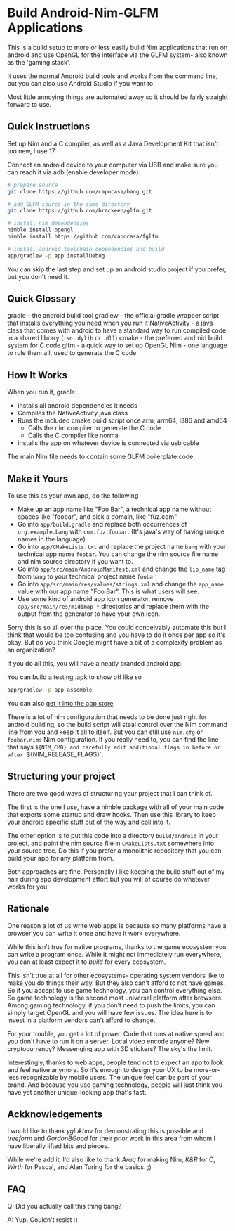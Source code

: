 Build Android-Nim-GLFM Applications
===

This is a build setup to more or less easily build Nim applications that run on android and use OpenGL for the interface via the GLFM system- also known as the 'gaming stack'.

It uses the normal Android build tools and works from the command line, but you can also use Android Studio if you want to.

Most little annoying things are automated away so it should be fairly straight forward to use.

Quick Instructions
---

Set up Nim and a C compiler, as well as a Java Development Kit that isn't too new, I use 17.

Connect an android device to your computer via USB and make sure you can reach it via adb (enable developer mode).

```sh
# prepare source
git clone https://github.com/capocasa/bang.git

# add GLFM source in the same directory
git clone https://github.com/brackeen/glfm.git

# install nim dependencies
nimble install opengl
nimble install https://github.com/capocasa/fglfm

# install android toolchain dependencies and build
app/gradlew -p app installDebug
```

You can skip the last step and set up an android studio project if you prefer, but you don't need it.

Quick Glossary
---

gradle - the android build tool
gradlew - the official gradle wrapper script that installs everything you need when you run it
NativeActivity - a java class that comes with android to have a standard way to run compiled code in a shared library (`.so` `.dylib` or `.dll`)
cmake - the preferred android build system for C code
glfm - a quick way to set up OpenGL
Nim - one language to rule them all, used to generate the C code

How It Works
---

When you run it, gradle:

- installs all android dependencies it needs
- Compiles the NativeActivity java class
- Runs the included cmake build script once arm, arm64, i386 and amd64
  - Calls the nim compiler to generate the C code
  - Calls the C compiler like normal
- installs the app on whatever device is connected via usb cable

The main Nim file needs to contain some GLFM boilerplate code.

Make it Yours
-------------

To use this as your own app, do the following

- Make up an app name like "Foo Bar", a technical app name without spaces like "foobar", and pick a domain, like "fuz.com"
- Go into `app/build.gradle` and replace both occurrences of `org.example.bang` with `com.fuz.foobar`. (It's java's way of having unique names in the language)
- Go into `app/CMakeLists.txt` and replace the project name `bang` with your technical app name `foobar`. You can change the nim source file name and nim source directory if you want to.
- Go into `app/src/main/AndroidManifest.xml` and change the `lib_name` tag from `bang` to your technical project name `foobar`
- Go into `app/src/main/res/values/strings.xml` and change the `app_name` value with our app name "Foo Bar". This is what users will see.
- Use some kind of android app icon generator, remove `app/src/main/res/midimap-*` directories and replace them with the output from the generator to have your own icon.

Sorry this is so all over the place. You could conceivably automate this but I think that would be too confusing and you have to do it once per app so it's okay. But do you think Google might have a bit of a complexity problem as an organization?

If you do all this, you will have a neatly branded android app.

You can build a testing .apk to show off like so

```sh
app/gradlew -p app assemble
```

You can also [get it into the app store](https://developer.android.com/build/building-cmdline#bundle_build_gradle).

There is a lot of nim configuration that needs to be done just right for android building, so the build script will steal control over the Nim command line from you and keep it all to itself. But you can still use `nim.cfg` or `foobar.nims` Nim configuration. If you really need to, you can find the line that says `${NIM_CMD} and carefully edit additional flags in before or after `${NIM_RELEASE_FLAGS}`.

Structuring your project
---

There are two good ways of structuring your project that I can think of.

The first is the one I use, have a nimble package with all of your main code that exports some startup and draw hooks. Then use this library to keep your android specific stuff out of the way and call into it.

The other option is to put this code into a directory `build/android` in your project, and point the nim source file in `CMakeLists.txt` somewhere into your source tree. Do this if you prefer a monolithic repository that you can build your app for any platform from.

Both approaches are fine. Personally I like keeping the build stuff out of my hair during app development effort but you will of course do whatever works for you.

Rationale
---

One reason a lot of us write web apps is because so many platforms have a browser you can write it once and have it work everywhere.

While this isn't true for native programs, thanks to the game ecosystem you can write a program once. While it might not immediately run everywhere, you can at least expect it to *build* for every ecosystem.

This isn't true at all for other ecosystems- operating system vendors like to make you do things their way. But they also can't afford to not have games. So if you accept to use game technology, you can control everything else. So game technology is the second most universal platform after browsers. Among gaming technology, if you don't need to push the limits, you can simply target OpenGL and you will have few issues. The idea here is to invest in a platform vendors can't afford to change.

For your trouble, you get a lot of power. Code that runs at native speed and you don't have to run it on a server. Local video encode anyone? New cryptocurrency? Messenging app with 3D stickers? The sky's the limit.

Interestingly, thanks to web apps, people tend not to expect an app to look and feel native anymore. So it's enough to design your UX to be more-or-less recognizable by mobile users. The unique feel can be part of your brand. And because you use gaming technology, people will just think you have yet another unique-looking app that's fast.

Ackknowledgements
---

I would like to thank *yglukhov* for demonstrating this is possible and *treeform* and *GordonBGood* for their prior work in this area from whom I have liberally lifted bits and pieces.

While we're add it, I'd also like to thank *Araq* for making Nim, *K&R* for C, *Wirth* for Pascal, and Alan Turing for the basics. ;)

FAQ
---

Q: Did you actually call this thing bang?

A: Yup. Couldn't resist :)


